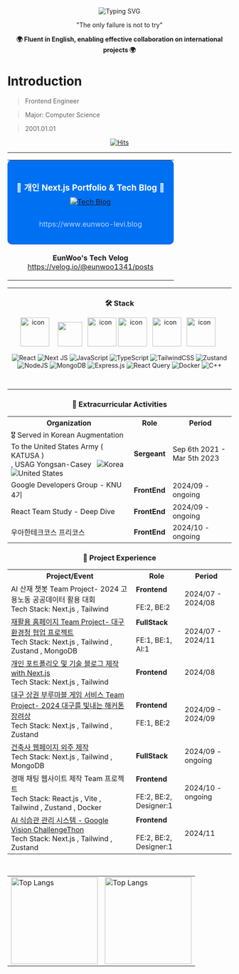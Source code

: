 <div align="center">
  <img src="https://readme-typing-svg.demolab.com?font=Fira+Code&size=25&duration=3000&pause=1000&color=1E95D2&repeat=false&random=false&width=480&lines=함께 일하고 싶은 Frontend Engineer" alt="Typing SVG" />
  <br/>
<p align="center">
  <strong></strong> "The only failure is not to try"</strong>
</p>

<strong>🌍 Fluent in English, enabling effective collaboration on international projects 🌍</strong> 
</div>

# Introduction

> Frontend Engineer

> Major: Computer Science

> 2001.01.01




<div align="center">
  <a href="https://hits.seeyoufarm.com">
    <img src="https://hits.seeyoufarm.com/api/count/incr/badge.svg?url=https%3A%2F%2Fgithub.com%2Feunwoo-levi&count_bg=%23010719&title_bg=%235EB4F3&icon=react.svg&icon_color=%23E7E7E7&title=visits&edge_flat=false" alt="Hits" />
  </a>
</div>

***

<div align="center">
  <table>
    <tr>
      <td align="center" style="background-color: #0070f3; padding: 20px; border-radius: 10px;">
        <h3 style="color: white; margin-bottom: 10px;">🚀 개인 Next.js Portfolio & Tech Blog 🚀</h3>
        <a href="https://www.eunwoo-levi.blog" target="_blank">
    <img src="https://img.shields.io/badge/Tech%20Blog-20232A?style=for-the-badge&logo=nextdotjs&logoColor=white" alt="Tech Blog" />
  </a>
      <p style="color: #b3d4ff; margin-top: 30px;">https://www.eunwoo-levi.blog</p>
      </td>
    </tr>
    <tr>
      <td align="center" style="padding: 20px;">
        <strong>EunWoo's Tech Velog</strong><br>
        <a href="https://velog.io/@eunwoo1341/posts" target="_blank">https://velog.io/@eunwoo1341/posts</a>
      </td>
    </tr>
  </table>
</div>

***

<div align="center">
<h3>🛠️ Stack </h3>
    <p>
    <img src="https://techstack-generator.vercel.app/react-icon.svg" alt="icon" width="65" height="65" /> &nbsp&nbsp&nbsp
    <img src="https://www.soaple.io/static/post/8/cover-image.png" width="55" height="55"/> &nbsp
    <img src="https://techstack-generator.vercel.app/js-icon.svg" alt="icon" width="65" height="65" />
    <img src="https://techstack-generator.vercel.app/ts-icon.svg" alt="icon" width="65" height="65" /> &nbsp
    <img src="https://techstack-generator.vercel.app/docker-icon.svg" alt="icon" width="65" height="65" /> &nbsp
    <img src="https://techstack-generator.vercel.app/cpp-icon.svg" alt="icon" width="65" height="65" /> &nbsp
  </p>
  <p>
    <img src="https://img.shields.io/badge/react-%2320232a.svg?style=for-the-badge&logo=react&logoColor=%2361DAFB" alt="React" />
    <img src="https://img.shields.io/badge/Next-black?style=for-the-badge&logo=next.js&logoColor=white" alt="Next JS" />
    <img src="https://img.shields.io/badge/javascript-%23323330.svg?style=for-the-badge&logo=javascript&logoColor=%23F7DF1E" alt="JavaScript" />
    <img src="https://img.shields.io/badge/typescript-%23007ACC.svg?style=for-the-badge&logo=typescript&logoColor=white" alt="TypeScript" />
    <img src="https://img.shields.io/badge/tailwindcss-%2338B2AC.svg?style=for-the-badge&logo=tailwind-css&logoColor=white" alt="TailwindCSS" />
    <img src="https://img.shields.io/badge/zustand-%2320232a.svg?style=for-the-badge&logo=react&logoColor=%2361DAFB" alt="Zustand" />
    <img src="https://img.shields.io/badge/node.js-6DA55F?style=for-the-badge&logo=node.js&logoColor=white" alt="NodeJS" />
    <img src="https://img.shields.io/badge/MongoDB-%234ea94b.svg?style=for-the-badge&logo=mongodb&logoColor=white" alt="MongoDB" />
    <img src="https://img.shields.io/badge/express.js-%23404d59.svg?style=for-the-badge&logo=express&logoColor=%2361DAFB" alt="Express.js" />
    <img src="https://img.shields.io/badge/-React%20Query-FF4154?style=for-the-badge&logo=react%20query&logoColor=white" alt="React Query" />
    <img src="https://img.shields.io/badge/docker-%230db7ed.svg?style=for-the-badge&logo=docker&logoColor=white" alt="Docker" />
    <img src="https://img.shields.io/badge/c++-%2300599C.svg?style=for-the-badge&logo=c%2B%2B&logoColor=white" alt="C++" />
  </p>
</div>

  <br/>
  
***

<div align="center">
  <h3>🌟 Extracurricular Activities</h3>
  <table>
    <tr>
      <th>Organization</th>
      <th>Role</th>
      <th>Period</th>
    </tr>
    <tr>
      <td>🎖️  Served in Korean Augmentation To the United States Army ( KATUSA )<br>
      , USAG Yongsan-Casey  &nbsp 
      <img src="https://raw.githubusercontent.com/stevenrskelton/flag-icon/master/png/16/country-4x3/kr.png" alt="Korea" title="Korea"> 
      <img src="https://raw.githubusercontent.com/stevenrskelton/flag-icon/master/png/16/country-4x3/us.png" alt="United States" title="United States">
      </td>
      <td><strong>Sergeant</strong></td>
      <td>Sep 6th 2021 - Mar 5th 2023</td>
    </tr>
    <tr>
      <td>Google Developers Group - KNU 4기</td>
      <td><strong>FrontEnd</strong></td>
      <td>2024/09 - ongoing</td>
    </tr>
    <tr>
      <td>React Team Study - Deep Dive</td>
      <td><strong>FrontEnd</strong></td>
      <td>2024/09 - ongoing</td>
    </tr>
      <tr>
      <td>우아한테크코스 프리코스</td>
      <td><strong>FrontEnd</strong></td>
      <td>2024/10 - ongoing</td>
    </tr>
  </table>
  
  <h3>💼 Project Experience</h3>
  <table>
    <tr>
      <th>Project/Event</th>
      <th>Role</th>
      <th>Period</th>
    </tr>
    <tr>
      <td>AI 산재 챗봇 Team Project- 2024 고용노동 공공데이터 활용 대회 <br/> Tech Stack: Next.js , Tailwind</td>
      <td><strong>Frontend</strong> <br/><br/>  FE:2, BE:2</td>
      <td>2024/07 - 2024/08</td>
    </tr>
    <tr>
      <td><a href="https://ecobuddy.life" target="_blank">재활용 홈페이지 Team Project- 대구 환경청 협업 프로젝트</a> <br/> Tech Stack: Next.js , Tailwind , Zustand , MongoDB </td>
      <td><strong>FullStack</strong> <br/><br/>  FE:1, BE:1, AI:1</td>
      <td>2024/07 - 2024/11</td>
    </tr>
    <tr>
      <td><a href="https://eunwoo-levi.blog" target="_blank">개인 포트폴리오 및 기술 블로그 제작 with Next.js</a> <br/> Tech Stack: Next.js , Tailwind</td>
      <td><strong>Frontend</strong></td>
      <td>2024/08</td>
    </tr>
    <tr>
      <td><a href="https://github.com/commercial-game-service/Frontend" target="_blank">대구 상권 부루마블 게임 서비스 Team Project- 2024 대구를 빛내는 해커톤 장려상</a> <br/> Tech Stack: Next.js , Tailwind , Zustand </td>
      <td><strong>Frontend</strong>  <br/><br/>   FE:1, BE:2 </td>
      <td>2024/09 - 2024/09</td>
    </tr>
    <tr>
      <td><a href="https://github.com/eunwoo-levi/architect-web" target="_blank">건축사 웹페이지 외주 제작</a> <br/> Tech Stack: Next.js , Tailwind , MongoDB </td>
      <td><strong>FullStack</strong></td>
      <td>2024/09 - ongoing</td>
    </tr>
    <tr>
      <td>경매 채팅 웹사이트 제작 Team 프로젝트 <br/> Tech Stack: React.js , Vite , Tailwind , Zustand , Docker</td>
      <td><strong>Frontend</strong> <br/><br/>  FE:2, BE:2,<br/>Designer:1</td>
      <td>2024/10 - ongoing</td>
    </tr>
    <tr>
      <td><a href="https://github.com/AI-Food-Analysis-Google-Challengethon" target="_blank">AI 식습관 관리 시스템 - Google Vision ChallengeThon</a> <br/> Tech Stack: Next.js , Tailwind , Zustand </td>
      <td><strong>Frontend</strong> <br/><br/>  FE:2, BE:2,<br/>Designer:1</td>
      <td>2024/11 </td>
    </tr>
  </table>
</div>
<br/>

<div align="center">
  <table>
    <tr>
      <td>
        <img src="https://github-readme-stats.vercel.app/api/top-langs/?username=eunwoo-levi&langs_count=10&layout=compact&theme=dark" alt="Top Langs" height="195">
      </td>
      <td>
        <img src="https://github-readme-stats.vercel.app/api?username=eunwoo-levi&show_icons=true&theme=radical" alt="Top Langs" height="195">
      </td>
    </tr>
  </table>
</div>
